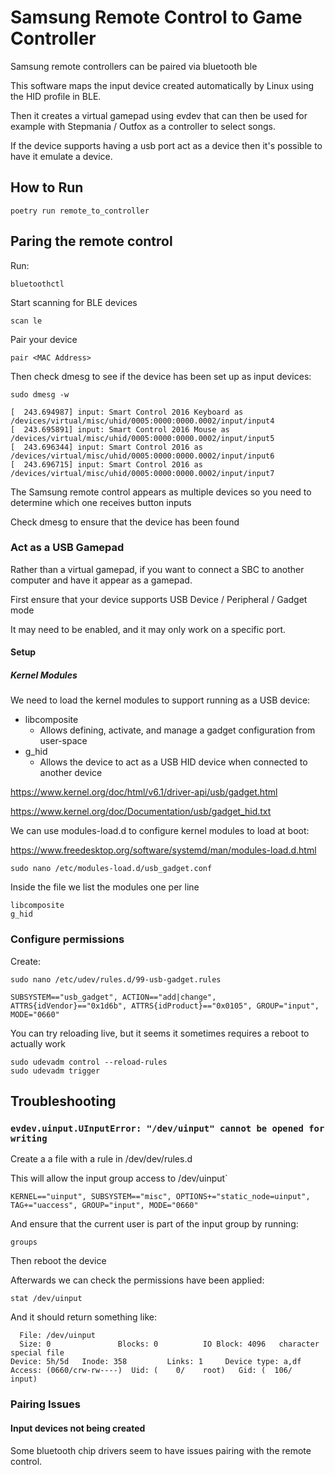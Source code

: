 # Samsung Remote Control to Game Controller

Samsung remote controllers can be paired via bluetooth ble

This software maps the input device created automatically by Linux using the HID profile in BLE.

Then it creates a virtual gamepad using evdev that can then be used for example with Stepmania / Outfox as a controller to select songs.

If the device supports having a usb port act as a device then it's possible to have it emulate a device.



## How to Run

```
poetry run remote_to_controller
```


## Paring the remote control

Run:

```
bluetoothctl
```

Start scanning for BLE devices

```
scan le
```

Pair your device
```
pair <MAC Address>
```

Then check dmesg to see if the device has been set up as input devices:
```
sudo dmesg -w
```

```
[  243.694987] input: Smart Control 2016 Keyboard as /devices/virtual/misc/uhid/0005:0000:0000.0002/input/input4
[  243.695891] input: Smart Control 2016 Mouse as /devices/virtual/misc/uhid/0005:0000:0000.0002/input/input5
[  243.696344] input: Smart Control 2016 as /devices/virtual/misc/uhid/0005:0000:0000.0002/input/input6
[  243.696715] input: Smart Control 2016 as /devices/virtual/misc/uhid/0005:0000:0000.0002/input/input7
```

The Samsung remote control appears as multiple devices so you need to determine which one receives button inputs

Check dmesg to ensure that the device has been found


### Act as a USB Gamepad

Rather than a virtual gamepad, if you want to connect a SBC to another computer and have it appear as a gamepad.

First ensure that your device supports USB Device / Peripheral / Gadget mode

It may need to be enabled, and it may only work on a specific port. 


#### Setup

##### Kernel Modules
We need to load the kernel modules to support running as a USB device:

- libcomposite
    - Allows defining, activate, and manage a gadget configuration from user-space
- g_hid
    - Allows the device to act as a USB HID device when connected to another device

https://www.kernel.org/doc/html/v6.1/driver-api/usb/gadget.html

https://www.kernel.org/doc/Documentation/usb/gadget_hid.txt


We can use modules-load.d to configure kernel modules to load at boot:

https://www.freedesktop.org/software/systemd/man/modules-load.d.html

```
sudo nano /etc/modules-load.d/usb_gadget.conf
```

Inside the file we list the modules one per line

```
libcomposite
g_hid
```


### Configure permissions

Create:
```
sudo nano /etc/udev/rules.d/99-usb-gadget.rules
```

```
SUBSYSTEM=="usb_gadget", ACTION=="add|change", ATTRS{idVendor}=="0x1d6b", ATTRS{idProduct}=="0x0105", GROUP="input", MODE="0660"
```

You can try reloading live, but it seems it sometimes requires a reboot to actually work
```
sudo udevadm control --reload-rules
sudo udevadm trigger

```

## Troubleshooting

### `evdev.uinput.UInputError: "/dev/uinput" cannot be opened for writing`

Create a a file with a rule in /dev/dev/rules.d

This will allow the input group access to /dev/uinput`

```
KERNEL=="uinput", SUBSYSTEM=="misc", OPTIONS+="static_node=uinput", TAG+="uaccess", GROUP="input", MODE="0660"
```

And ensure that the current user is part of the input group by running:

```
groups
```

Then reboot the device

Afterwards we can check the permissions have been applied:

```
stat /dev/uinput
```

And it should return something like:

```
  File: /dev/uinput
  Size: 0               Blocks: 0          IO Block: 4096   character special file
Device: 5h/5d   Inode: 358         Links: 1     Device type: a,df
Access: (0660/crw-rw----)  Uid: (    0/    root)   Gid: (  106/   input)
```

### Pairing Issues

#### Input devices not being created

Some bluetooth chip drivers seem to have issues pairing with the remote control.

